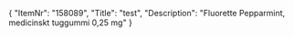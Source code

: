 {
  "ItemNr": "158089",
  "Title": "test",
  "Description": "Fluorette Pepparmint, medicinskt tuggummi 0,25 mg"
}